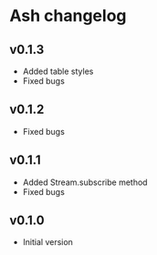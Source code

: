 Ash changelog
=============


## v0.1.3

- Added table styles
- Fixed bugs


## v0.1.2

- Fixed bugs


## v0.1.1

- Added Stream.subscribe method
- Fixed bugs


## v0.1.0

- Initial version
